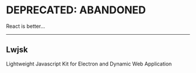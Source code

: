 # DEPRECATED: ABANDONED

React is better...

---

## Lwjsk

Lightweight Javascript Kit for Electron and Dynamic Web Application

